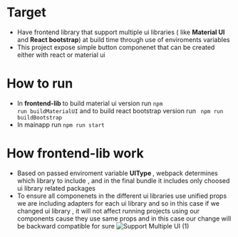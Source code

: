 # Target 
- Have frontend library that support multiple ui libraries ( like <b> Material UI </b> and <b>React bootstrap</b>) at build time through use of enviroments variables 
- This project expose simple button componenet that can be created either with react or material ui

# How to run 
- In <b>frontend-lib </b> to build material ui version run <code>npm run buildMaterialUI</code> and to build react bootstrap version run <code> npm run buildBootstrap</code>
- In mainapp run <code>npm run start</code>

# How frontend-lib work 
- Based on passed enviroment variable <b> UIType </b> , webpack determines which library to include , and in the final bundle it includes only choosed ui library related packages
- To ensure all componenets in the different ui libraries use unified props we are including adapters for each ui library and so in this case if we changed ui library , it will not affect running projects using our components cause they use same props and in this case our change will be backward compatible for sure 
![Support Multiple UI (1)](https://github.com/mregydev/MultipleUIExample/assets/28675823/b1d52470-01fe-48ac-915f-0e9d25d05ab7)

